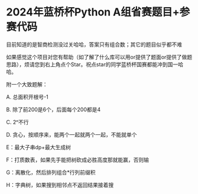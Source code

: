 # 2024年蓝桥杯Python A组省赛题目+参赛代码

目前知道的是智商检测没过关哈哈，答案只有组合数；其它的题目似乎都不难

如果感觉这个项目对您有帮助（如了解了什么库可以用or提供了题面or提供了做题思路），烦请您到右上角点个Star。祝点star的同学蓝桥杯国赛都能冲到国一哈哈。

附一个大致题解：

A. 总面积开根号-1

B. 除了前200是6个，后面每个200都是4

C. 2ⁿ不行

D. 贪心，按顺序来，能两个一起就两个一起，不能就单个

E：最大子串dp+最大生成树

F：打质数表，如果先手能把树砍成必胜高度那就能赢，否则输

G：离散化，然后排列组合*行列前缀积

H：字典树，如果搜到相邻点不返回结果接着搜

